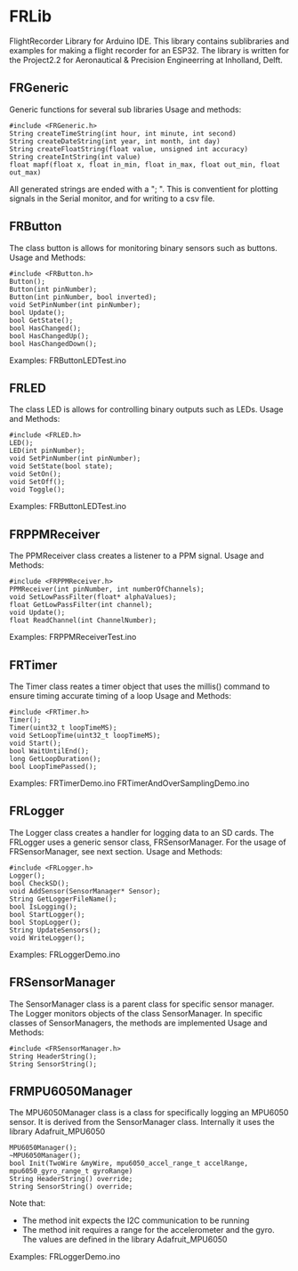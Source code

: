 # FRLib
FlightRecorder Library for Arduino IDE. This library contains sublibraries and examples for making a flight recorder for an ESP32.
The library is written for the Project2.2 for Aeronautical & Precision Engineerring at Inholland, Delft.

## FRGeneric
Generic functions for several sub libraries
Usage and methods:

	#include <FRGeneric.h>
	String createTimeString(int hour, int minute, int second)
	String createDateString(int year, int month, int day)
	String createFloatString(float value, unsigned int accuracy)
	String createIntString(int value)
	float mapf(float x, float in_min, float in_max, float out_min, float out_max) 

All generated strings are ended with a "; ". This is conventient for plotting signals in the Serial monitor, and for writing to a csv file.


## FRButton

The class button is allows for monitoring binary sensors such as buttons. 
Usage and Methods:

    #include <FRButton.h>
    Button();
    Button(int pinNumber);
    Button(int pinNumber, bool inverted);
    void SetPinNumber(int pinNumber);
    bool Update();
    bool GetState();
    bool HasChanged();
    bool HasChangedUp();
    bool HasChangedDown();
  Examples:
  FRButtonLEDTest.ino

## FRLED
The class LED is allows for controlling binary outputs such as LEDs. 
Usage and Methods:

	#include <FRLED.h>
	LED();
	LED(int pinNumber);	
	void SetPinNumber(int pinNumber);
	void SetState(bool state);
	void SetOn();
	void SetOff();
	void Toggle();
	
Examples:
FRButtonLEDTest.ino

## FRPPMReceiver
The PPMReceiver class creates a listener to a PPM signal.
Usage and Methods:

    #include <FRPPMReceiver.h>
	PPMReceiver(int pinNumber, int numberOfChannels);
    void SetLowPassFilter(float* alphaValues);
    float GetLowPassFilter(int channel);
    void Update();
    float ReadChannel(int ChannelNumber);

Examples:
FRPPMReceiverTest.ino

## FRTimer
The Timer class reates a timer object that uses the millis() command to ensure timing accurate timing of a loop
Usage and Methods:
	
	#include <FRTimer.h> 
	Timer();
	Timer(uint32_t loopTimeMS);
	void SetLoopTime(uint32_t loopTimeMS);
	void Start();
	bool WaitUntilEnd();
	long GetLoopDuration();
	bool LoopTimePassed();
  
Examples:
FRTimerDemo.ino
FRTimerAndOverSamplingDemo.ino

## FRLogger
The Logger class creates a handler for logging data to an SD cards. The FRLogger uses a generic sensor class, FRSensorManager. For the usage of FRSensorManager, see next section.
Usage and Methods:

	#include <FRLogger.h>
	Logger();
	bool CheckSD();
	void AddSensor(SensorManager* Sensor);
	String GetLoggerFileName();
	bool IsLogging();
	bool StartLogger();
	bool StopLogger();
	String UpdateSensors();
	void WriteLogger();	

Examples:
FRLoggerDemo.ino

## FRSensorManager
The SensorManager class is a parent class for specific sensor manager. The Logger monitors objects of the class SensorManager. In specific classes of SensorManagers, the methods are implemented
Usage and Methods:
	
	#include <FRSensorManager.h>
	String HeaderString();
	String SensorString();


## FRMPU6050Manager
The MPU6050Manager class is a class for specifically logging an MPU6050 sensor. It is derived from the SensorManager class. Internally it uses the library Adafruit_MPU6050

	MPU6050Manager();
	~MPU6050Manager();
	bool Init(TwoWire &myWire, mpu6050_accel_range_t accelRange, mpu6050_gyro_range_t gyroRange)
	String HeaderString() override;
	String SensorString() override;

Note that:
- The method init expects the I2C communication to be running
- The method init requires a range for the accelerometer and the gyro. The values are defined in the library Adafruit_MPU6050

Examples:
FRLoggerDemo.ino
